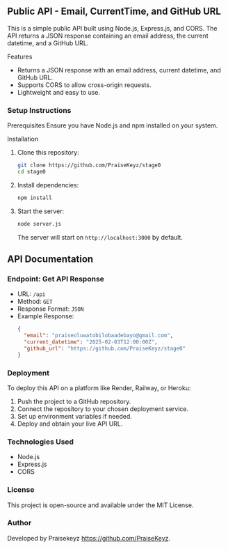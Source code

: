 ## Public API - Email, CurrentTime, and GitHub URL

This is a simple public API built using Node.js, Express.js, and CORS. The API returns a JSON response containing an email address, the current datetime, and a GitHub URL.

Features
- Returns a JSON response with an email address, current datetime, and GitHub URL.
- Supports CORS to allow cross-origin requests.
- Lightweight and easy to use.

### Setup Instructions

Prerequisites
Ensure you have Node.js and npm installed on your system.

Installation
1. Clone this repository:
   ```sh
   git clone https://github.com/PraiseKeyz/stage0
   cd stage0
   ```
2. Install dependencies:
   ```sh
   npm install
   ```
3. Start the server:
   ```sh
   node server.js
   ```
   The server will start on `http://localhost:3000` by default.

## API Documentation

### Endpoint: Get API Response
- URL: `/api`
- Method: `GET`
- Response Format: `JSON`
- Example Response:
  ```json
  {
    "email": "praiseoluwatobilobaadebayo@gmail.com",
    "current_datetime": "2025-02-03T12:00:00Z",
    "github_url": "https://github.com/PraiseKeyz/stage0"
  }
  ```

### Deployment

To deploy this API on a platform like Render, Railway, or Heroku:
1. Push the project to a GitHub repository.
2. Connect the repository to your chosen deployment service.
3. Set up environment variables if needed.
4. Deploy and obtain your live API URL.

### Technologies Used
- Node.js
- Express.js
- CORS

### License
This project is open-source and available under the MIT License.

### Author
Developed by Praisekeyz https://github.com/PraiseKeyz.

